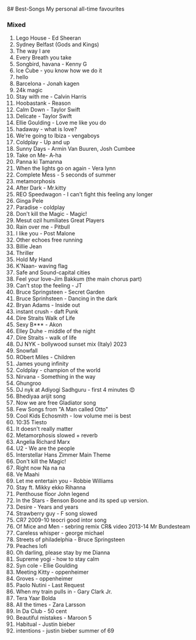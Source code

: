 8# Best-Songs
My personal all-time favourites


### Mixed
1. Lego House -  Ed Sheeran
2. Sydney Belfast (Gods and Kings)
3. The way I are
4. Every Breath you take
5. Songbird, havana - Kenny G
6. Ice Cube - you know how we do it
7. hello
8. Barcelona - Jonah kagen
9. 24k magic
10. Stay with me - Calvin Harris
11. Hoobastank - Reason
12. Calm Down - Taylor Swift
13. Delicate - Taylor Swift
14. Ellie Goulding - Love me like you do
15. hadaway - what is love?
16. We're going to Ibiza - vengaboys
17. Coldplay - Up and up
18. Sunny Days - Armin Van Buuren, Josh Cumbee
20. Take on Me- A-ha
21. Panna ki Tamanna
22. When the lights go on again - Vera lynn
23. Complete Mess - 5 seconds of summer
24. metamorphosis
25. After Dark - Mr.kitty
26. REO Speedwagon - I can't fight this feeling any longer
27. Ginga Pele
28. Paradise - coldplay
29. Don't kill the Magic - Magic!
30. Mesut ozil humiliates Great Players
31. Rain over me -  Pitbull
32. I like you - Post Malone
33. Other echoes free running
34. Billie Jean
35. Thriller
36. Hold My Hand
37. K'Naan- waving flag
38. Safe and Sound-capital cities
39. Feel your love-Jim Bakkum (the main chorus part)
40. Can't stop the feeling - JT
41. Bruce Springsteen - Secret Garden
42. Bruce Sprinhsteen - Dancing in the dark
43. Bryan Adams - Inside out
44. instant crush - daft Punk
45. Dire Straits Walk of Life
46. Sexy B*** - Akon
47. Elley Duhe - middle of the night
48. Dire Straits - walk of life
49. DJ NYK - bollywood sunset mix (Italy) 2023
50. Snowfall
51. RObert Miles - Children
52. James young infinity
53. Coldplay - champion of the world
54. Nirvana - Something in the way
55. Ghungroo
56. DJ nyk at  Adiyogi Sadhguru - first 4 minutes 😍
57. Bhediyaa arijit song
58. Now we are free Gladiator song
59. Few Songs from "A Man called Otto"
60. Cool Kids Echosmith - low volume mei is best
61. 10:35 Tiesto
62. It doesn't really matter
63. Metamorphosis slowed + reverb
64. Angelia Richard Marx
65. U2 - We are the people
66. Interstellar Hans Zimmer Main Theme
67. Don't kill the Magic!
68. Right now Na na na
69. Ve Maahi
70. Let me entertain you - Robbie Williams
71. Stay ft. Mikky ekko Rihanna
72. Penthouse floor John legend
73. In the Stars - Benson Boone and its sped up version.
74. Desire - Years and years
75. Strawberry guy -  F song slowed
76. CR7 2009-10 teocri good intor song
77. Of Mice and Men - sebring remix CR& video 2013-14 Mr Bundesteam
78. Careless whisper - george michael
79. Streets of philadelphia - Bruce Springsteen
80. Peaches lofi
81. Oh darling, please stay by me Dianna
82. Supreme yogi - how to stay calm
83. Syn cole - Ellie Goulding
84. Meeting Kitty - oppenheimer
85. Groves - oppenheimer
86. Paolo Nutini - Last Request
87. When my train pulls in - Gary Clark Jr.
88. Tera Yaar Bolda
89. All the times -  Zara Larsson
90. In Da Club - 50 cent
91. Beautiful mistakes - Maroon 5
92. Habitual - Justin bieber
93. intentions - justin bieber
summer of 69



